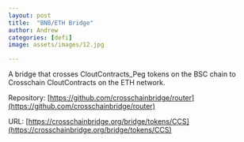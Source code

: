 ```yaml
---
layout: post
title:  "BNB/ETH Bridge"
author: Andrew
categories: [defi]
image: assets/images/12.jpg

---
```

A bridge that crosses CloutContracts_Peg tokens on the BSC chain to Crosschain CloutContracts on the ETH network.

Repository: [https://github.com/crosschainbridge/router](https://github.com/crosschainbridge/router)

URL: [https://crosschainbridge.org/bridge/tokens/CCS](https://crosschainbridge.org/bridge/tokens/CCS)
